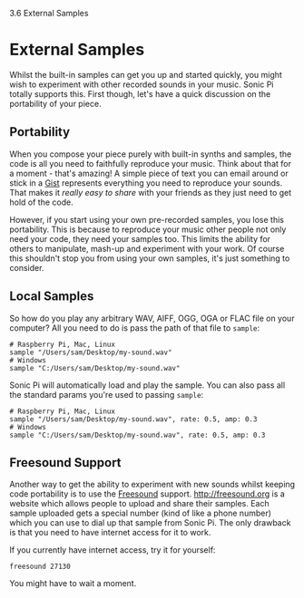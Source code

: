 3.6 External Samples

# External Samples

Whilst the built-in samples can get you up and started quickly, you
might wish to experiment with other recorded sounds in your music. Sonic
Pi totally supports this. First though, let's have a quick discussion on
the portability of your piece.

## Portability

When you compose your piece purely with built-in synths and samples, the
code is all you need to faithfully reproduce your music. Think about
that for a moment - that's amazing! A simple piece of text you can email
around or stick in a [Gist](https://gist.github.com) represents
everything you need to reproduce your sounds. That makes it *really easy
to share* with your friends as they just need to get hold of the code.

However, if you start using your own pre-recorded samples, you lose this
portability. This is because to reproduce your music other people not
only need your code, they need your samples too. This limits the ability
for others to manipulate, mash-up and experiment with your work. Of
course this shouldn't stop you from using your own samples, it's just
something to consider.

## Local Samples

So how do you play any arbitrary WAV, AIFF, OGG, OGA or FLAC file on your computer?
All you need to do is pass the path of that file to `sample`:

```
# Raspberry Pi, Mac, Linux
sample "/Users/sam/Desktop/my-sound.wav"
# Windows
sample "C:/Users/sam/Desktop/my-sound.wav"
```

Sonic Pi will automatically load and play the sample. You can also pass
all the standard params you're used to passing `sample`:

```
# Raspberry Pi, Mac, Linux
sample "/Users/sam/Desktop/my-sound.wav", rate: 0.5, amp: 0.3
# Windows
sample "C:/Users/sam/Desktop/my-sound.wav", rate: 0.5, amp: 0.3
```

## Freesound Support

Another way to get the ability to experiment with new sounds whilst keeping
code portability is to use the [Freesound](http:freesound.org)
support. http://freesound.org is a website which allows people to upload
and share their samples. Each sample uploaded gets a special number
(kind of like a phone number) which you can use to dial up that sample
from Sonic Pi. The only drawback is that you need to have internet
access for it to work.

If you currently have internet access, try it for yourself:

```
freesound 27130
```

You might have to wait a moment.
